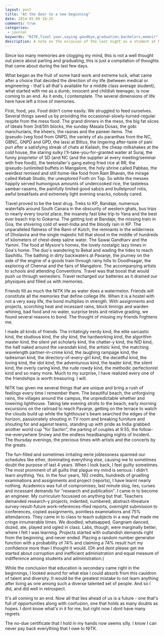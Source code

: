 ```yaml
---
layout: post
title: "At the door to a new beginning"
date: 2014-05-09 18:25
comments: true
categories: 
 - journal
keywords: "NITK,final year,saying goodbye,graduation,bachelors,memoir"
description: A note on the occasion of the last night as a student at NITK
---
```


Since too many memories are clogging my mind, this is not a well thought out
piece about parting and graduating, this is just a compilation of thoughts that
came about during the last few days.

What began as the fruit of some hard work and extreme luck, what came after a
choice that decided the direction of my life (between medical or engineering -
that's all that's available for a middle class average student), what started
with me as a dumb, innocent and childish teenager, is now coming to an end. As
it ends, I contemplate. The several dimensions of life here have left a trove 
of memories.  

<!-- more -->

First, food, yes. Food didn't come easily. We struggled to feed ourselves.
Several things saved us by providing the occasional-slowly-turned-regular
respite from the mess food.  The grand dinners in the mess, the big fat slices
of Ideals from 3rd/5th blocks, the sunday Masala Dosas, the gobi manchurians,
the kheers, the rasnas and the paneer items. The (pseudo-)veg food from GNPD,
the variety of alu paranthas from the NC, GBNC, GNPD and GPD, the lassi at
Bittus, the lingering after-taste of pani puri after a satisfying streak of
chats at Kailash, the cheap milkshakes at the cold house, the staring sulky
I'll-take-you-for-granted waiter at Suraj, the funny proprietor of SD (and NC
(and the supplier at every meeting/seminar with free food)), the teetotaller's
gang eating fried rice at RR, the (pseudo-)unlimited buffets in Mangalore, the
holy shrine called Pabbas, the weirdest remixed and still home-like food from
Ram Bhavan, the mirage called Kebab Studio, the unexplored Froth on Top. So
while the messes happily served humongous amounts of undercooked rice, the
tasteless sambar-rasams, the painfully limited good sabzis and bulletproof
rotis, awful breakfasts and extremely light evening snacks, nobody cared.

Travel proved to be the best drug. Treks to KP, Bandaje, numerous waterfalls
around South Canara in the obscurity of western ghats, bus trips to nearly every
tourist place, the insanely fast bike trip to Yana and the best ever beach trip
to Gokarna. The getting lost at Bandaje, the missing train in Goa, the shivering
cold of west-India and the bloody rain in KP. The unparalleled flatness of the
Rann of Kutch, the remnants in the wilderness of Dholavira and the single
majestic hill that stood in the middle of hundreds of kilometers of chest-deep
saline water. The Sawai Gandharv and the Yamini. The food at Mysore's homes, the
lovely nostalgic lazy times in Goa's home. The duo's wandering to Bekal and
wading the tides to reach Sasihitlu. The bathing in dirty backwaters at Pavanje,
the journey on the side of the engine of a goods train through rainy hills to
Doodhsagar, the exploring of Chennai and the fairs of Mangalore.  The
accompanying artists to schools and attending Conventions.  Travel was that
boost that would push us through semesters. Travel recharged our batteries as it
drained our physiques and filled us with memories.

Friends fill as much the NITK life as water does a watermelon. Friends will
constitute all the memories that define college life. When it is a hostel with
not a very easy life, the bond multiplies in strength. With assignments and
projects, scorching heat and incessant rains, block timings and warden whining,
bad food and no water, surprise tests and relative grading, we found several
reasons to bond. The thought of missing my friends frightens me. 

I made all kinds of friends. The irritatingly nerdy kind, the elite sarcastic
kind, the studious kind, the shy kind, the hardworking kind, the algorithm
master kind, the silent yet scholarly kind, the chatter-y kind, the NID kind,
the half naked around the varandah kind, the artistic kind, the matching
wavelength partner-in-crime kind, the laughing rampage kind, the ladiesman kind,
the directory-of-every-girl kind, the deceitful kind, the loving kind, the idol
kind, the adventurous kind, the leader kind, the silent kind, the overly caring
kind, the rude rowdy kind, the methodic perfectionist kind and so many more.
Much to my surprise, I have realized  every one of the friendships is worth
treasuring. I will.

NITK has given me several things that are unique and bring a rush of feelings
every time I remember them. The beautiful beach, the unforgiving rains, the
villages around the campus, the unpredictable whether and towering lighthouse.
Taking late evening strolls to the beach, early morning excursions on the
railroad to reach Pavanje, getting on the terrace to watch the clouds build up
while the lighthouse's beam searched the edges of the horizon, passionately
shouting in TV room and breaking furniture and shouting for and against teams,
standing up with pride as India grabbed another world cup "for Sachin", the
parting of couples at 9:55, the follow-me-everywhere Snowy and the endless
headbanging nights of Incident. The thursday evenings, the precious times with
artists and the concerts by the greats. 

The fun-filled and sometimes irritating eerie joblessness spanned our schedules
like ether, dominating everything else, causing me to sometimes doubt the
purpose of last 4 years. When I look back, I feel guilty sometimes.  The most
prominent of all guilts that plague my mind is serious: I didn't learn anything.
Yes. In the four years, 192 credits, hundreds of gruelling examinations and
assignments and project (reports), I have learnt nearly nothing. Academics was
full of compromises, last minute slog, lies, curses and incessant demands for
"research and publication". I came in to become an engineer. My curriculum
focussed on anything but that. Teachers demanded research-y projects, indented,
numbered, abstract-litreature survey-result-future work-references-ified
reports, overnight submission to conferences, copied assignments, pointless
examinations and 75% attendances. They came in to class to teach subjects in a
way that made me cringe innumerable times. We doodled, whatsapped, Gangnam
danced, dozed, ate, played and ogled in class. Labs, though, were marginally
better, where I felt I was learning. Projects started with outlandish demands
right from the beginning, and never ended. Placing a random number generator
function with a probability of 74% and claiming a 74% result hurt my confidence
more than I thought it would. (Oh and dont please get me started about corruption
and inefficient administration and equal measure of indifference among students
and administration.)

While the conclusion that education is secondary came right in the beginnings, I
looked around for what else I could absorb from this cauldron of talent and
diversity. It would be the greatest mistake to not learn anything after living
as one among such a diverse talented set of people. And so I did, and did well
in retrospect.

It's all coming to an end. Now all that lies ahead of us is a future - one
that's full of opportunities along with confusion, one that holds as many doubts
as hopes. I dont know what's in it for me, but right now I dont have many
regrets.

The no-due certificate that I hold in my hands now seems silly. I know I can
never pay back everything that I owe to NITK.
